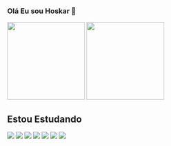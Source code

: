 ### Olá Eu sou Hoskar 👋

<div>	
	<img height="180em" src="https://github-readme-stats.vercel.app/api?username=HoskarJubeleo&show_icons=true&theme=dracula&include_all_commits=true&count_private=true"/>
	<img height="180em" src="https://github-readme-stats.vercel.app/api/top-langs/?username=HoskarJubeleo&layout=compact&langs_count=16&theme=dracula"/>

## Estou Estudando

<div style="display: inline-block">
    <img   src="https://img.shields.io/badge/HTML5-E34F26?style=for-the-badge&logo=html5&logoColor=white"/>
    <img   src="https://img.shields.io/badge/CSS3-1572B6?style=for-the-badge&logo=css3&logoColor=white"/>	
    <img   src="https://img.shields.io/badge/JavaScript-F7DF1E?style=for-the-badge&logo=javascript&logoColor=black"/>	
    <img   src="https://img.shields.io/badge/React-20232A?style=for-the-badge&logo=react&logoColor=61DAFB"/>		
    <img   src="https://img.shields.io/badge/PHP-777BB4?style=for-the-badge&logo=php&logoColor=white"/>
    <img   src="https://img.shields.io/badge/Node.js-43853D?style=for-the-badge&logo=node.js&logoColor=white"/>
    <img   src="https://img.shields.io/badge/MySQL-00000F?style=for-the-badge&logo=mysql&logoColor=white"/>
</div>    
